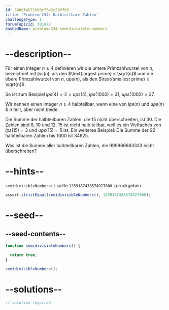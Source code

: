 ```yaml
---
id: 5900f4571000cf542c50ff69
title: 'Problem 234: Halbteilbare Zahlen'
challengeType: 1
forumTopicId: 301878
dashedName: problem-234-semidivisible-numbers
---
```


# --description--

Für einen Integer $n ≥ 4$ definieren wir die untere Primzahlwurzel von $n$, bezeichnet mit $lps(n)$, als den $\text{largest prime} ≤ \sqrt{n}$ und die obere Primzahlwurzel von $n$, $ups(n)$, als den $\text{smallest prime} ≥ \sqrt{n}$.

So ist zum Beispiel $lps(4) = 2 = ups(4)$, $lps(1000) = 31$, $ups(1000) = 37$.

Wir nennen einen Integer $n ≥ 4$ halbteilbar, wenn eine von $lps(n)$ und $ups(n)$ $ $n$ teilt, aber nicht beide.

Die Summe der halbteilbaren Zahlen, die 15 nicht überschreiten, ist 30. Die Zahlen sind 8, 10 und 12. 15 ist nicht halb teilbar, weil es ein Vielfaches von $lps(15) = 3$ und $ups(15) = 5$ ist. Ein weiteres Beispiel: Die Summe der 92 halbteilbaren Zahlen bis 1000 ist 34825.

Was ist die Summe aller halbteilbaren Zahlen, die 999966663333 nicht überschreiten?

# --hints--

`semidivisibleNumbers()` sollte `1259187438574927000` zurückgeben.

```js
assert.strictEqual(semidivisibleNumbers(), 1259187438574927000);
```

# --seed--

## --seed-contents--

```js
function semidivisibleNumbers() {

  return true;
}

semidivisibleNumbers();
```

# --solutions--

```js
// solution required
```
